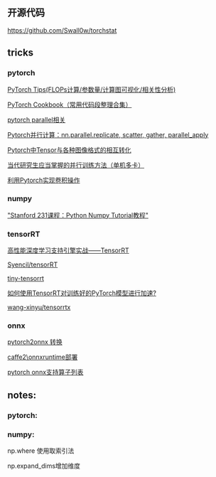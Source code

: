 ## 开源代码




https://github.com/Swall0w/torchstat

## tricks


### pytorch

[PyTorch Tips(FLOPs计算/参数量/计算图可视化/相关性分析)](https://zhuanlan.zhihu.com/p/112319391)

[PyTorch Cookbook（常用代码段整理合集）](https://zhuanlan.zhihu.com/p/59205847)


[pytorch parallel相关](https://pytorch.org/tutorials/beginner/former_torchies/parallelism_tutorial.html)

[Pytorch并行计算：nn.parallel.replicate, scatter, gather, parallel_apply](https://www.cnblogs.com/marsggbo/p/11534141.html)

[Pytorch中Tensor与各种图像格式的相互转化](https://cloud.tencent.com/developer/article/1144751)

[当代研究生应当掌握的并行训练方法（单机多卡）](https://zhuanlan.zhihu.com/p/98535650)

[利用Pytorch实现卷积操作](https://zhuanlan.zhihu.com/p/349683405)

### numpy 

["Stanford 231课程：Python Numpy Tutorial教程"](https://xuepro.github.io/2018/05/09/Python-Numpy-Tutorial/)

### tensorRT

[高性能深度学习支持引擎实战——TensorRT](https://zhuanlan.zhihu.com/p/35657027)

[Syencil/tensorRT](https://github.com/Syencil/tensorRT)

[tiny-tensorrt](https://github.com/zerollzeng/tiny-tensorrt)

[如何使用TensorRT对训练好的PyTorch模型进行加速?](https://zhuanlan.zhihu.com/p/88318324)

[wang-xinyu/tensorrtx](https://github.com/wang-xinyu/tensorrtx)

### onnx

[pytorch2onnx 转换](https://github.com/open-mmlab/mmsegmentation/blob/feefc6a9dedbef79cd0375b6b507137b4f2b934c/tools/pytorch2onnx.py)

[caffe2\onnxruntime部署](https://pytorch.apachecn.org/docs/1.4/86.html)

[pytorch onnx支持算子列表](https://pytorch.org/docs/stable/onnx.html#supported-operators)

## notes:

### pytorch:


### numpy:

np.where 使用取索引法

np.expand_dims增加维度
